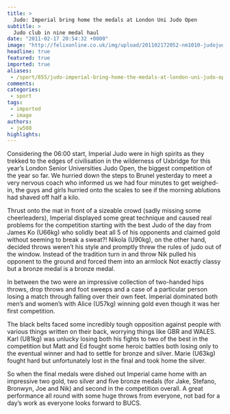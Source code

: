 ```yaml
---
title: >
  Judo: Imperial bring home the medals at London Uni Judo Open
subtitle: >
  Judo club in nine medal haul
date: "2011-02-17 20:54:32 +0000"
image: "http://felixonline.co.uk/img/upload/201102172052-nm1010-judojudo.jpg"
headline: true
featured: true
imported: true
aliases:
 - /sport/855/judo-imperial-bring-home-the-medals-at-london-uni-judo-open
comments:
categories:
 - sport
tags:
 - imported
 - image
authors:
 - jw508
highlights:
---
```


Considering the 06:00 start, Imperial Judo were in high spirits as they trekked to the edges of civilisation in the wilderness of Uxbridge for this year’s London Senior Universities Judo Open, the biggest competition of the year so far. We hurried down the steps to Brunel yesterday to meet a very nervous coach who informed us we had four minutes to get weighed-in, the guys and girls hurried onto the scales to see if the morning ablutions had shaved off half a kilo.

Thrust onto the mat in front of a sizeable crowd (sadly missing some cheerleaders), Imperial displayed some great technique and caused real problems for the competition starting with the best Judo of the day from James Ko (U66kg) who solidly beat all 5 of his opponents and claimed gold without seeming to break a sweat?! Nikola (U90kg), on the other hand, decided throws weren’t his style and promptly threw the rules of judo out of the window. Instead of the tradition turn in and throw Nik pulled his opponent to the ground and forced them into an armlock Not exactly classy but a bronze medal is a bronze medal.

In between the two were an impressive collection of two-handed hips throws, drop throws and foot sweeps and a case of a particular person losing a match through falling over their own feet. Imperial dominated both men’s and women’s with Alice (U57kg) winning gold even though it was her first competition.

The black belts faced some incredibly tough opposition against people with various things written on their back, worrying things like GBR and WALES. Karl (U81kg) was unlucky losing both his fights to two of the best in the competition but Matt and Ed fought some heroic battles both losing only to the eventual winner and had to settle for bronze and silver. Marie (U63kg) fought hard but unfortunately lost in the final and took home the silver.

So when the final medals were dished out Imperial came home with an impressive two gold, two silver and five bronze medals (for Jake, Stefano, Bronwyn, Joe and Nik) and second in the competition overall. A great performance all round with some huge throws from everyone, not bad for a day’s work as everyone looks forward to BUCS.
